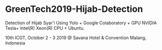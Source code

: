 # GreenTech2019-Hijab-Detection
Detection of Hijab Syar'i Using Yolo + Google Colaboratory + GPU NVIDIA Tesla+ Intel(R) Xeon(R) CPU + Ubuntu.

10th ICGT, October 2 - 3 2019 @ Savana Hotel & Convention Malang, Indonesia
